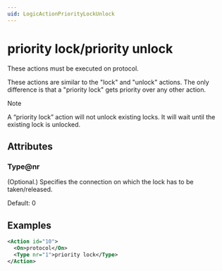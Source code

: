 ```yaml
---
uid: LogicActionPriorityLockUnlock
---
```


# priority lock/priority unlock

These actions must be executed on protocol.

These actions are similar to the "lock" and "unlock" actions. The only difference is that a "priority lock" gets priority over any other action.

> [!NOTE]
> A “priority lock” action will not unlock existing locks. It will wait until the existing lock is unlocked.

## Attributes

### Type@nr

(Optional.) Specifies the connection on which the lock has to be taken/released.

Default: 0

## Examples

```xml
<Action id="10">
  <On>protocol</On>
  <Type nr="1">priority lock</Type>
</Action>
```
